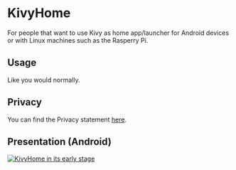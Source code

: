 # KivyHome
For people that want to use Kivy as home app/launcher for Android devices
or with Linux machines such as the Rasperry Pi.

## Usage
Like you would normally.

## Privacy
You can find the Privacy statement [here](https://github.com/kuzeyron/KivyHome/blob/main/PRIVACY.md).

## Presentation (Android)
[![KivyHome in its early stage](https://img.youtube.com/vi/0NX6TjETChk/0.jpg)](https://www.youtube.com/watch?v=0NX6TjETChk "KivyHome in its early stage")
